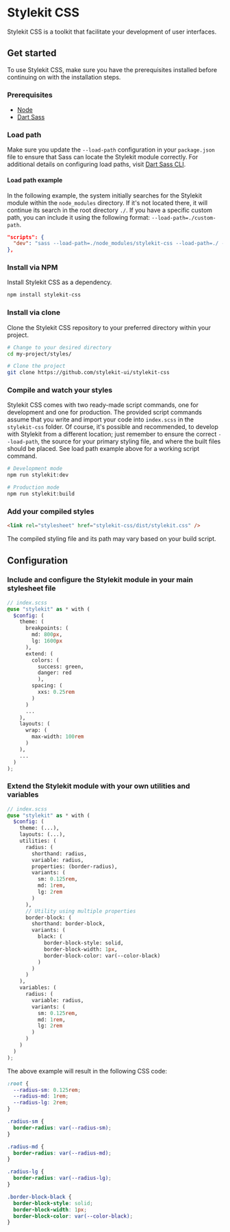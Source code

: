 # Stylekit CSS

Stylekit CSS is a toolkit that facilitate your development of user interfaces.

## Get started

To use Stylekit CSS, make sure you have the prerequisites installed before continuing on with the installation steps.

### Prerequisites

- [Node](https://nodejs.org/en/download/)
- [Dart Sass](https://sass-lang.com/install)

### Load path

Make sure you update the `--load-path` configuration in your `package.json` file to ensure that Sass can locate the Stylekit module correctly. For additional details on configuring load paths, visit [Dart Sass CLI](https://sass-lang.com/documentation/cli/dart-sass/#load-path).

#### Load path example

In the following example, the system initially searches for the Stylekit module within the `node_modules` directory. If it's not located there, it will continue its search in the root directory `./`. If you have a specific custom path, you can include it using the following format: `--load-path=./custom-path`.

```json
"scripts": {
  "dev": "sass --load-path=./node_modules/stylekit-css --load-path=./ --load-path=./custom-path index.scss dist/stylekit.css --no-source-map --style expanded --watch"
},
```

### Install via NPM

Install Stylekit CSS as a dependency.

```sh
npm install stylekit-css
```

### Install via clone

Clone the Stylekit CSS repository to your preferred directory within your project.

```sh
# Change to your desired directory
cd my-project/styles/

# Clone the project
git clone https://github.com/stylekit-ui/stylekit-css
```

### Compile and watch your styles

Stylekit CSS comes with two ready-made script commands, one for development and one for production. The provided script commands assume that you write and import your code into `index.scss` in the `stylekit-css` folder. Of course, it's possible and recommended, to develop with Stylekit from a different location; just remember to ensure the correct `--load-path`, the source for your primary styling file, and where the built files should be placed. See load path example above for a working script command.

```sh
# Development mode
npm run stylekit:dev

# Production mode
npm run stylekit:build
```

### Add your compiled styles

```html
<link rel="stylesheet" href="stylekit-css/dist/stylekit.css" />
```

The compiled styling file and its path may vary based on your build script.

## Configuration

### Include and configure the Stylekit module in your main stylesheet file

```scss
// index.scss
@use "stylekit" as * with (
  $config: (
    theme: (
      breakpoints: (
        md: 800px,
        lg: 1600px
      ),
      extend: (
        colors: (
          success: green,
          danger: red
          ),
        spacing: (
          xxs: 0.25rem
        )
      )
      ...
    ),
    layouts: (
      wrap: (
        max-width: 100rem
      )
    ),
    ...
  )
);
```

### Extend the Stylekit module with your own utilities and variables

```scss
// index.scss
@use "stylekit" as * with (
  $config: (
    theme: (...),
    layouts: (...),
    utilities: (
      radius: (
        shorthand: radius,
        variable: radius,
        properties: (border-radius),
        variants: (
          sm: 0.125rem,
          md: 1rem,
          lg: 2rem
        )
      ),
      // Utility using multiple properties
      border-block: (
        shorthand: border-block,
        variants: (
          black: (
            border-block-style: solid,
            border-block-width: 1px,
            border-block-color: var(--color-black)
          )
        )
      )
    ),
    variables: (
      radius: (
        variable: radius,
        variants: (
          sm: 0.125rem,
          md: 1rem,
          lg: 2rem
        )
      )
    )
  )
);
```

The above example will result in the following CSS code:

```css
:root {
  --radius-sm: 0.125rem;
  --radius-md: 1rem;
  --radius-lg: 2rem;
}

.radius-sm {
  border-radius: var(--radius-sm);
}

.radius-md {
  border-radius: var(--radius-md);
}

.radius-lg {
  border-radius: var(--radius-lg);
}

.border-block-black {
  border-block-style: solid;
  border-block-width: 1px;
  border-block-color: var(--color-black);
}
```